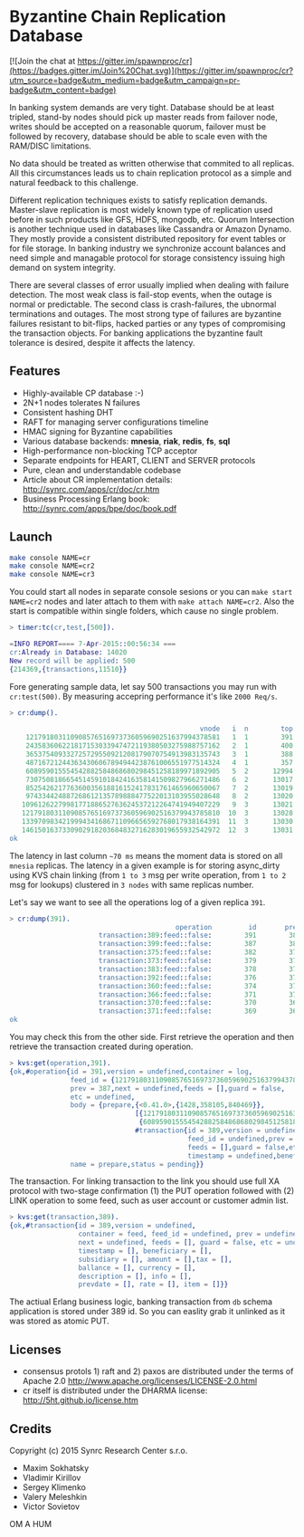 Byzantine Chain Replication Database
====================================

[![Join the chat at https://gitter.im/spawnproc/cr](https://badges.gitter.im/Join%20Chat.svg)](https://gitter.im/spawnproc/cr?utm_source=badge&utm_medium=badge&utm_campaign=pr-badge&utm_content=badge)

In banking system demands are very tight. Database
should be at least tripled, stand-by nodes should pick up
master reads from failover node, writes should be
accepted on a reasonable quorum, failover must be followed by recovery, database
should be able to scale even with the RAM/DISC limitations.

No data should be treated as written otherwise that commited to all replicas.
All this circumstances leads us to chain replication protocol as a simple and natural
feedback to this challenge.

Different replication techniques exists to satisfy replication demands.
Master-slave replication is most widely known type of replication
used before in such products like GFS, HDFS, mongodb, etc. Quorum Intersection
is another technique used in databases like Cassandra or Amazon Dynamo.
They mostly provide a consistent distributed repository
for event tables or for file storage. In banking industry
we synchronize account balances and need simple and managable
protocol for storage consistency issuing high demand on system integrity.

There are several classes of error usually implied when dealing with failure detection.
The most weak class is fail-stop events, when the outage is normal or predictable.
The second class is crash-failures, the ubnormal terminations and outages. The most strong
type of failures are byzantine failures resistant to bit-flips,
hacked parties or any types of compromising the transaction objects.
For banking applications the byzantine fault tolerance is desired,
despite it affects the latency.

Features
--------

* Highly-available CP database :-)
* 2N+1 nodes tolerates N failures
* Consistent hashing DHT
* RAFT for managing server configurations timeline
* HMAC signing for Byzantine capabilities
* Various database backends: <b>mnesia</b>, <b>riak</b>, <b>redis</b>, <b>fs</b>, <b>sql</b>
* High-performance non-blocking TCP acceptor
* Separate endpoints for HEART, CLIENT and SERVER protocols
* Pure, clean and understandable codebase
* Article about CR implementation details: http://synrc.com/apps/cr/doc/cr.htm
* Business Processing Erlang book: http://synrc.com/apps/bpe/doc/book.pdf

Launch
------

```bash
make console NAME=cr
make console NAME=cr2
make console NAME=cr3
```

You could start all nodes in separate console sesions or you
can `make start NAME=cr2` nodes and later attach to them with `make attach NAME=cr2`.
Also the start is compatible within single folders, which cause no single problem.

```erlang
> timer:tc(cr,test,[500]).

=INFO REPORT==== 7-Apr-2015::00:56:34 ===
cr:Already in Database: 14020
New record will be applied: 500
{214369,{transactions,11510}}
```

Fore generating sample data, let say 500 transactions you may run with `cr:test(500)`.
By measuring accepring performance it's like `2000 Req/s`.

```erlang
> cr:dump().

                                               vnode   i  n        top     latency
    121791803110908576516973736059690251637994378581   1  1        391    2/198/64
    243583606221817153033947472119380503275988757162   2  1        400    2/183/72
    365375409332725729550921208179070754913983135743   3  1        388    3/195/64
    487167212443634306067894944238761006551977514324   4  1        357    2/183/53
    608959015554542882584868680298451258189971892905   5  2      12994    2/198/67
    730750818665451459101842416358141509827966271486   6  2      13017    3/184/66
    852542621776360035618816152417831761465960650067   7  2      13019    2/201/75
    974334424887268612135789888477522013103955028648   8  2      13020    3/178/62
   1096126227998177188652763624537212264741949407229   9  3      13021    2/190/68
   1217918031109085765169737360596902516379943785810  10  3      13028    3/206/65
   1339709834219994341686711096656592768017938164391  11  3      13030    2/208/55
   1461501637330902918203684832716283019655932542972  12  3      13031    2/185/58
ok
```

The latency in last column `~70 ms` means the moment data is stored on all `mnesia` replicas.
The latency in a given example is for storing async_dirty using KVS
chain linking (from `1 to 3` msg per write operation, from `1 to 2` msg for lookups)
clustered in `3 nodes` with same replicas number.

Let's say we want to see all the operations log of a given replica `391`.

```erlang
> cr:dump(391).
                                         operation         id       prev    i       size
                      transaction:389:feed::false:        391        387    1        480
                      transaction:399:feed::false:        387        382    1        500
                      transaction:375:feed::false:        382        379    1        446
                      transaction:373:feed::false:        379        378    1        446
                      transaction:383:feed::false:        378        376    1        473
                      transaction:392:feed::false:        376        374    1        500
                      transaction:360:feed::false:        374        371    1        446
                      transaction:366:feed::false:        371        370    1        473
                      transaction:370:feed::false:        370        369    1        446
                      transaction:371:feed::false:        369        368    1        446
ok
```

You may check this from the other side. First retrieve the operation and then
retrieve the transaction created during operation.

```erlang
> kvs:get(operation,391).
{ok,#operation{id = 391,version = undefined,container = log,
               feed_id = {121791803110908576516973736059690251637994378581,1},   % VNODE
               prev = 387,next = undefined,feeds = [],guard = false,
               etc = undefined,
               body = {prepare,{<0.41.0>,{1428,358105,840469}},
                               [{121791803110908576516973736059690251637994378581,1},  % SIGNATURES
                                {608959015554542882584868680298451258189971892905,2}],
                               #transaction{id = 389,version = undefined,container = feed,
                                            feed_id = undefined,prev = undefined,next = undefined,
                                            feeds = [],guard = false,etc = undefined,
                                            timestamp = undefined,beneficiary = undefined,...}},
               name = prepare,status = pending}}
```

The transaction. For linking transaction to the link you should use full XA
protocol with two-stage confirmation (1) the PUT operation followed
with (2) LINK operation to some feed, such as user account or customer admin list.

```erlang
> kvs:get(transaction,389).
{ok,#transaction{id = 389,version = undefined,
                 container = feed, feed_id = undefined, prev = undefined,
                 next = undefined, feeds = [], guard = false, etc = undefined,
                 timestamp = [], beneficiary = [],
                 subsidiary = [], amount = [],tax = [],
                 ballance = [], currency = [],
                 description = [], info = [],
                 prevdate = [], rate = [], item = []}}
```

The actiual Erlang business logic, banking transaction from `db` schema
application is stored under 389 id. So you can easlity grab it unlinked
as it was stored as atomic PUT.

Licenses
--------

* consensus protols 1) raft and 2) paxos are distributed under the terms of Apache 2.0 http://www.apache.org/licenses/LICENSE-2.0.html
* cr itself is distributed under the DHARMA license: http://5ht.github.io/license.htm

Credits
-------

Copyright (c) 2015 Synrc Research Center s.r.o.

* Maxim Sokhatsky
* Vladimir Kirillov
* Sergey Klimenko
* Valery Meleshkin
* Victor Sovietov

OM A HUM
